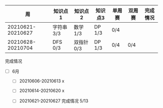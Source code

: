 # 

| 周                | 知识点1    | 知识点2    | 知识点3 | 单周赛 | 双周赛 | 完成情况 |
| ----------------- | ---------- | ---------- | ------- | ------ | ------ | -------- |
| 20210621-20210627 | 字符串 3/3 | 数学 1/3   | DP 1/3  | 0/4    |        |          |
| 20210628-20210704 | DFS  0/3   | 双指针 0/3 | DP 1/3  | 0/4    | 0/4    |          |



完成情况

- [ ] 6月
  - [ ] 20210606-20210613 x
  - [ ] 20210614-20210620 x
  - [ ] 20210621-20210627 完成情况 5/13


